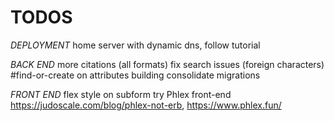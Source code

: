 # TODOS

*DEPLOYMENT*
home server with dynamic dns, follow tutorial

*BACK END*
more citations (all formats)
fix search issues (foreign characters)
#find-or-create on attributes building
consolidate migrations

*FRONT END*
flex style on subform
try Phlex front-end https://judoscale.com/blog/phlex-not-erb, https://www.phlex.fun/
